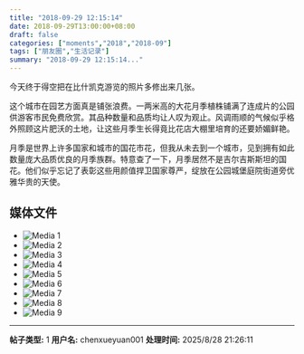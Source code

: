 ```yaml
---
title: "2018-09-29 12:15:14"
date: 2018-09-29T13:00:00+08:00
draft: false
categories: ["moments","2018","2018-09"]
tags: ["朋友圈","生活记录"]
summary: "2018-09-29 12:15:14..."
---
```


今天终于得空把在比什凯克游览的照片多修出来几张。

这个城市在园艺方面真是铺张浪费。一两米高的大花月季植株铺满了连成片的公园供游客市民免费欣赏。其品种数量和品质均让人叹为观止。风调雨顺的气候似乎格外照顾这片肥沃的土地，让这些月季生长得竟比花店大棚里培育的还要娇媚鲜艳。

月季是世界上许多国家和城市的国花市花，但我从未去到一个城市，见到拥有如此数量庞大品质优良的月季族群。特意查了一下，月季居然不是吉尔吉斯斯坦的国花。他们似乎忘记了表彰这些用颜值捍卫国家尊严，绽放在公园城堡庭院街道旁优雅华贵的天使。

## 媒体文件

- ![Media 1](/Moments/photos/2018-09-29/201809291215140.jpg)
- ![Media 2](/Moments/photos/2018-09-29/201809291215141.jpg)
- ![Media 3](/Moments/photos/2018-09-29/201809291215142.jpg)
- ![Media 4](/Moments/photos/2018-09-29/201809291215143.jpg)
- ![Media 5](/Moments/photos/2018-09-29/201809291215144.jpg)
- ![Media 6](/Moments/photos/2018-09-29/201809291215145.jpg)
- ![Media 7](/Moments/photos/2018-09-29/201809291215146.jpg)
- ![Media 8](/Moments/photos/2018-09-29/201809291215147.jpg)
- ![Media 9](/Moments/photos/2018-09-29/201809291215148.jpg)

---

**帖子类型:** 1
**用户名:** chenxueyuan001
**处理时间:** 2025/8/28 21:26:11